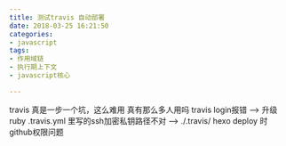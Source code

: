 ```yaml
---
title: 测试travis 自动部署
date: 2018-03-25 16:21:50
categories: 
- javascript 
tags: 
- 作用域链
- 执行期上下文
- javascript核心

---
```


travis 真是一步一个坑，这么难用 真有那么多人用吗
travis login报错 --> 升级ruby
.travis.yml 里写的ssh加密私钥路径不对  --> ./.travis/
hexo deploy 时github权限问题
